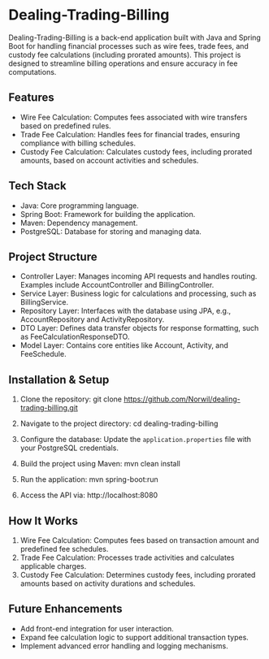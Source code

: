 # Dealing-Trading-Billing

Dealing-Trading-Billing is a back-end application built with Java and Spring Boot for handling financial processes such as wire fees, trade fees, and custody fee calculations (including prorated amounts). This project is designed to streamline billing operations and ensure accuracy in fee computations.

## Features
- Wire Fee Calculation: Computes fees associated with wire transfers based on predefined rules.
- Trade Fee Calculation: Handles fees for financial trades, ensuring compliance with billing schedules.
- Custody Fee Calculation: Calculates custody fees, including prorated amounts, based on account activities and schedules.

## Tech Stack
- Java: Core programming language.
- Spring Boot: Framework for building the application.
- Maven: Dependency management.
- PostgreSQL: Database for storing and managing data.

## Project Structure
- Controller Layer: Manages incoming API requests and handles routing. Examples include AccountController and BillingController.
- Service Layer: Business logic for calculations and processing, such as BillingService.
- Repository Layer: Interfaces with the database using JPA, e.g., AccountRepository and ActivityRepository.
- DTO Layer: Defines data transfer objects for response formatting, such as FeeCalculationResponseDTO.
- Model Layer: Contains core entities like Account, Activity, and FeeSchedule.

## Installation & Setup
1. Clone the repository:
   git clone https://github.com/Norwil/dealing-trading-billing.git

2. Navigate to the project directory:
   cd dealing-trading-billing

3. Configure the database:
   Update the `application.properties` file with your PostgreSQL credentials.

4. Build the project using Maven:
   mvn clean install

5. Run the application:
   mvn spring-boot:run

6. Access the API via:
   http://localhost:8080

## How It Works
1. Wire Fee Calculation:
   Computes fees based on transaction amount and predefined fee schedules.
2. Trade Fee Calculation:
   Processes trade activities and calculates applicable charges.
3. Custody Fee Calculation:
   Determines custody fees, including prorated amounts based on activity durations and schedules.

## Future Enhancements
- Add front-end integration for user interaction.
- Expand fee calculation logic to support additional transaction types.
- Implement advanced error handling and logging mechanisms.
